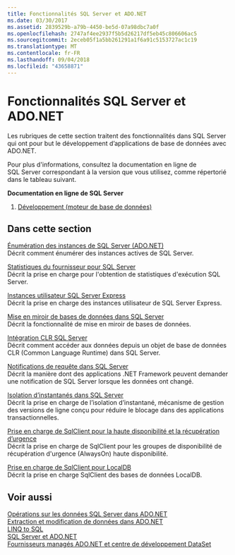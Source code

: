 ```yaml
---
title: Fonctionnalités SQL Server et ADO.NET
ms.date: 03/30/2017
ms.assetid: 2839529b-a79b-4450-be5d-07a98dbc7a0f
ms.openlocfilehash: 2747af4ee2937f5b5d26217df5eb45c806606ac5
ms.sourcegitcommit: 2eceb05f1a5bb261291a1f6a91c5153727ac1c19
ms.translationtype: MT
ms.contentlocale: fr-FR
ms.lasthandoff: 09/04/2018
ms.locfileid: "43658871"
---
```

# <a name="sql-server-features-and-adonet"></a>Fonctionnalités SQL Server et ADO.NET
Les rubriques de cette section traitent des fonctionnalités dans SQL Server qui ont pour but le développement d’applications de base de données avec ADO.NET.  
  
 Pour plus d'informations, consultez la documentation en ligne de SQL Server correspondant à la version que vous utilisez, comme répertorié dans le tableau suivant.  
  
 **Documentation en ligne de SQL Server**  
  
1.  [Développement (moteur de base de données)](https://go.microsoft.com/fwlink/?LinkId=115245)  
  
## <a name="in-this-section"></a>Dans cette section  
 [Énumération des instances de SQL Server (ADO.NET)](../../../../../docs/framework/data/adonet/sql/enumerating-instances-of-sql-server.md)  
 Décrit comment énumérer des instances actives de SQL Server.  
  
 [Statistiques du fournisseur pour SQL Server](../../../../../docs/framework/data/adonet/sql/provider-statistics-for-sql-server.md)  
 Décrit la prise en charge pour l'obtention de statistiques d'exécution SQL Server.  
  
 [Instances utilisateur SQL Server Express](../../../../../docs/framework/data/adonet/sql/sql-server-express-user-instances.md)  
 Décrit la prise en charge des instances utilisateur de SQL Server Express.  
  
 [Mise en miroir de bases de données dans SQL Server](../../../../../docs/framework/data/adonet/sql/database-mirroring-in-sql-server.md)  
 Décrit la fonctionnalité de mise en miroir de bases de données.  
  
 [Intégration CLR SQL Server](../../../../../docs/framework/data/adonet/sql/sql-server-common-language-runtime-integration.md)  
 Décrit comment accéder aux données depuis un objet de base de données CLR (Common Language Runtime) dans SQL Server.  
  
 [Notifications de requête dans SQL Server](../../../../../docs/framework/data/adonet/sql/query-notifications-in-sql-server.md)  
 Décrit la manière dont des applications .NET Framework peuvent demander une notification de SQL Server lorsque les données ont changé.  
  
 [Isolation d’instantanés dans SQL Server](../../../../../docs/framework/data/adonet/sql/snapshot-isolation-in-sql-server.md)  
 Décrit la prise en charge de l’isolation d’instantané, mécanisme de gestion des versions de ligne conçu pour réduire le blocage dans des applications transactionnelles.  
  
 [Prise en charge de SqlClient pour la haute disponibilité et la récupération d’urgence](../../../../../docs/framework/data/adonet/sql/sqlclient-support-for-high-availability-disaster-recovery.md)  
 Décrit la prise en charge de SqlClient pour les groupes de disponibilité de récupération d'urgence (AlwaysOn) haute disponibilité.  
  
 [Prise en charge de SqlClient pour LocalDB](../../../../../docs/framework/data/adonet/sql/sqlclient-support-for-localdb.md)  
 Décrit la prise en charge SqlClient des bases de données LocalDB.  
  
## <a name="see-also"></a>Voir aussi  
 [Opérations sur les données SQL Server dans ADO.NET](../../../../../docs/framework/data/adonet/sql/sql-server-data-operations.md)  
 [Extraction et modification de données dans ADO.NET](../../../../../docs/framework/data/adonet/retrieving-and-modifying-data.md)  
 [LINQ to SQL](../../../../../docs/framework/data/adonet/sql/linq/index.md)  
 [SQL Server et ADO.NET](../../../../../docs/framework/data/adonet/sql/index.md)  
 [Fournisseurs managés ADO.NET et centre de développement DataSet](https://go.microsoft.com/fwlink/?LinkId=217917)
